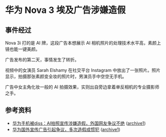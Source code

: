 # 华为 Nova 3 埃及广告涉嫌造假
## 事件经过
Nova 3i 打的是 AI 牌，这段广告本想展示 AI 相机照片的处理技术水平高，素颜上镜也能一键美颜。

广告发布的第二天，事情发生了转折。

视频中的女演员 Sarah Elshamy 在社交平台 Instagram 中放出了一张照片。照片显示，拍摄那张素颜变全妆的照片时，男演员手中空空无手机。

广告中女主角化妆一般的 AI 拍摄效果，实则出自旁边拿着单反相机的专业摄影师之手。


## 参考资料
- [华为手机被diss：AI拍照宣传涉嫌造假，外国网友争议不绝](https://zhuanlan.zhihu.com/p/42654419) ([archive1](https://web.archive.org/web/20191202114614/https://zhuanlan.zhihu.com/p/87493318))
- [华为国外宣传广告引起争议，多次造假成惯犯](https://m.sohu.com/a/249297538_100195533/) ([archive1](https://web.archive.org/web/20191202114742/https://m.sohu.com/a/249297538_100195533/))

